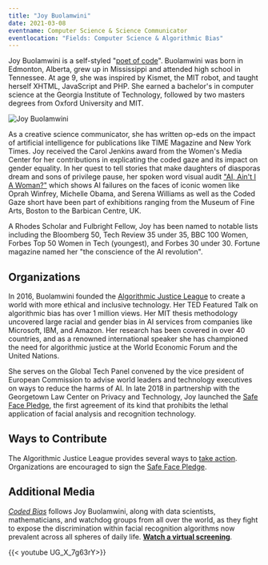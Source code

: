 ```yaml
---
title: "Joy Buolamwini"
date: 2021-03-08
eventname: Computer Science & Science Communicator
eventlocation: "Fields: Computer Science & Algorithmic Bias"
---
```


Joy Buolamwini is a self-styled "[poet of code](https://www.poetofcode.com/)". Buolamwini was born in Edmonton, Alberta, grew up in Mississippi and attended high school in Tennessee. At age 9, she was inspired by Kismet, the MIT robot, and taught herself XHTML, JavaScript and PHP. She earned a bachelor's in computer science at the Georgia Institute of Technology, followed by two masters degrees from Oxford University and MIT.


![Joy Buolamwini](/images/buolamwini.jpg)

As a creative science communicator, she has written op-eds on the impact of artificial intelligence for publications like TIME Magazine and New York Times. Joy received the Carol Jenkins award from the Women's Media Center for her contributions in explicating the coded gaze and its impact on gender equality. In her quest to tell stories that make daughters of diasporas dream and sons of privilege pause, her spoken word visual audit ["AI, Ain't I A Woman?"](https://www.youtube.com/watch?v=FejjAbwUqbA) which shows AI failures on the faces of iconic women like Oprah Winfrey, Michelle Obama, and Serena Williams as well as the Coded Gaze short have been part of exhibitions ranging from the Museum of Fine Arts, Boston to the Barbican Centre, UK.

A Rhodes Scholar and Fulbright Fellow, Joy has been named to notable lists including the Bloomberg 50, Tech Review 35 under 35, BBC 100 Women, Forbes Top 50 Women in Tech (youngest), and Forbes 30 under 30. Fortune magazine named her "the conscience of the AI revolution".

## Organizations

In 2016, Buolamwini founded the [Algorithmic Justice League](https://www.ajl.org/) to create a world with more ethical and inclusive technology. Her TED Featured Talk on algorithmic bias has over 1 million views. Her MIT thesis methodology uncovered large racial and gender bias in AI services from companies like Microsoft, IBM, and Amazon. Her research has been covered in over 40 countries, and as a renowned international speaker she has championed the need for algorithmic justice at the World Economic Forum and the United Nations.

She serves on the Global Tech Panel convened by the vice president of European Commission to advise world leaders and technology executives on ways to reduce the harms of AI. In late 2018 in partnership with the Georgetown Law Center on Privacy and Technology, Joy launched the [Safe Face Pledge](https://www.safefacepledge.org/), the first agreement of its kind that prohibits the lethal application of facial analysis and recognition technology.

## Ways to Contribute

 The Algorithmic Justice League provides several ways to [take action](https://www.ajl.org/take-action). Organizations are encouraged to sign the [Safe Face Pledge](https://www.safefacepledge.org/).

 ## Additional Media

 [*Coded Bias*](https://www.codedbias.com/) follows Joy Buolamwini, along with data scientists, mathematicians, and watchdog groups from all over the world, as they fight to expose the discrimination within facial recognition algorithms now prevalent across all spheres of daily life. [**Watch a virtual screening**](https://www.pbs.org/independentlens/indie-lens-pop-up/screening-schedule/?film=coded-bias).

 {{< youtube UG_X_7g63rY>}}